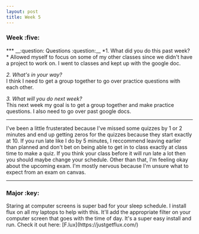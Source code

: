 ```yaml
---
layout: post
title: Week 5
---
```

<h3>Week :five: </h3>
***  
__:question: Questions :question:__  
*1. What did you do this past week?*  
    Allowed myself to focus on some of my other classes since we didn't have a project to work on. I went to classes and kept up with the google doc.
    
*2. What's in your way?*  
    I think I need to get a group together to go over practice questions with each other. 
    
*3. What will you do next week?*  
    This next week my goal is to get a group together and make practice questions. I also need to go over past google docs.
***  
I've been a little frusterated because I've missed some quizzes by 1 or 2 minutes and end up getting zeros for the quizzes because they start exactly at 10. If you run late like I do by 5 minutes, I reccommend leaving earlier than planned and don't bet on being able to get in to class exactly at class time to make a quiz. If you think your class before it will run late a lot then you should maybe change your schedule. 
Other than that, I'm feeling okay about the upcoming exam. I'm mostly nervous because I'm unsure what to expect from an exam on canvas.

***  
<h3> Major :key: </h3>  
  Staring at computer screens is super bad for your sleep schedule. I install flux on all my laptops to help with this. It'll add the appropriate filter on your computer screen that goes with the time of day. It's a super easy install and run. Check it out here: [F.lux](https://justgetflux.com/)
